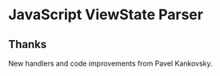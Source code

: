 JavaScript ViewState Parser
======


Thanks
---
New handlers and code improvements from Pavel Kankovsky.
